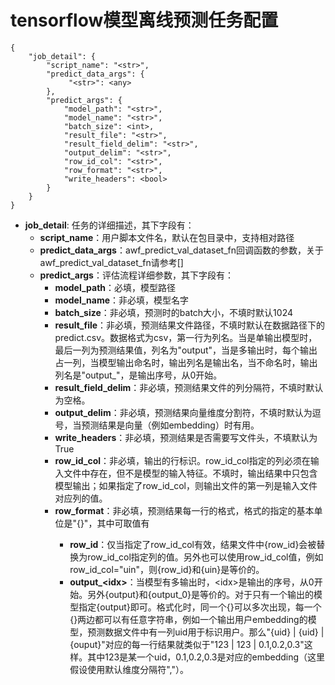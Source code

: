# tensorflow模型离线预测任务配置
``` 
{
    "job_detail": {
        "script_name": "<str>",
        "predict_data_args": {
             "<str>": <any>
		},
        "predict_args": {
            "model_path": "<str>",
            "model_name": "<str>",
            "batch_size": <int>,
            "result_file": "<str>",
            "result_field_delim": "<str>",
            "output_delim": "<str>",
            "row_id_col": "<str>",
            "row_format": "<str>",
            "write_headers": <bool>
        }
    }
}
```
- **job_detail**: 任务的详细描述，其下字段有：
	- **script_name**：用户脚本文件名，默认在包目录中，支持相对路径
	- **predict_data_args**：awf_predict_val_dataset_fn回调函数的参数，关于awf_predict_val_dataset_fn请参考[]
	- **predict_args**：评估流程详细参数，其下字段有：
		- **model_path**：必填，模型路径
		- **model_name**：非必填，模型名字
		- **batch_size**：非必填，预测时的batch大小，不填时默认1024
		- **result_file**：非必填，预测结果文件路径，不填时默认在数据路径下的predict.csv。数据格式为csv，第一行为列名。当是单输出模型时，最后一列为预测结果值，列名为"output"，当是多输出时，每个输出占一列，当模型输出命名时，输出列名是输出名，当不命名时，输出列名是"output_<index>"，<index>是输出序号，从0开始。
		- **result_field_delim**：非必填，预测结果文件的列分隔符，不填时默认为空格。
		- **output_delim**：非必填，预测结果向量维度分割符，不填时默认为逗号，当预测结果是向量（例如embedding）时有用。
		- **write_headers**：非必填，预测结果是否需要写文件头，不填默认为True
		- **row_id_col**：非必填，输出的行标识。row_id_col指定的列必须在输入文件中存在，但不是模型的输入特征。不填时，输出结果中只包含模型输出；如果指定了row_id_col，则输出文件的第一列是输入文件对应列的值。
		- **row_format**：非必填，预测结果每一行的格式，格式的指定的基本单位是"{<key>}"，其中<key>可取值有
			- **row_id**：仅当指定了row_id_col有效，结果文件中{row_id}会被替换为row_id_col指定列的值。另外也可以使用row_id_col值，例如row_id_col="uin"，则{row_id}和{uin}是等价的。
			- **output_\<idx\>**：当模型有多输出时，\<idx\>是输出的序号，从0开始。另外{output}和{output_0}是等价的。对于只有一个输出的模型指定{output}即可。格式化时，同一个{<key>}可以多次出现，每一个{<key>}两边都可以有任意字符串，例如一个输出用户embedding的模型，预测数据文件中有一列uid用于标识用户。那么"{uid} | {uid} | {ouput}"对应的每一行结果就类似于"123 | 123 | 0.1,0.2,0.3"这样。其中123是某一个uid，0.1,0.2,0.3是对应的embedding（这里假设使用默认维度分隔符","）。